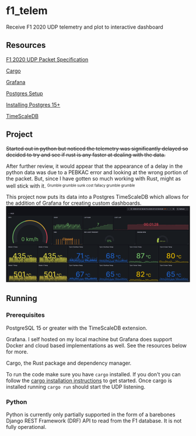 # f1_telem
Receive F1 2020 UDP telemetry and plot to interactive dashboard

## Resources
[F1 2020 UDP Packet Specification](https://f1-2020-telemetry.readthedocs.io/en/stable/telemetry-specification.html#packet-information)

[Cargo](https://doc.rust-lang.org/cargo/getting-started/installation.html)

[Grafana](https://grafana.com/docs/grafana/latest/setup-grafana/installation/debian/)

[Postgres Setup](https://documentation.ubuntu.com/server/how-to/databases/install-postgresql/)

[Installing Postgres 15+](https://askubuntu.com/questions/1456014/how-to-upgrade-postgresql-from-14-to-15-on-ubuntu-22-04)

[TimeScaleDB](https://docs.tigerdata.com/self-hosted/latest/install/installation-source/)

## Project
~~Started out in python but noticed the telemetry was significantly delayed so decided to try and see if rust is any faster at dealing with the data.~~

After further review, it would appear that the appearance of a delay in the python data was due to a PEBKAC error and looking at the wrong portion of the packet. But, since I have gotten so much working with Rust, might as well stick with it. <sup><sub>Grumble grumble sunk cost fallacy grumble grumble<sub><sup>

This project now puts its data into a Postgres TimeScaleDB which allows for the addition of Grafana for creating custom dashboards.
![](misc/grafana.png)

## Running 

### Prerequisites
PostgreSQL 15 or greater with the TimeScaleDB extension.

Grafana. I self hosted on my local machine but Grafana does support Docker and cloud based implementations as well. See the resources below for more.

Cargo, the Rust package and dependency manager.

To run the code make sure you have `cargo` installed. If you don't you can follow the [cargo installation instructions](https://doc.rust-lang.org/cargo/getting-started/installation.html) to get started. Once cargo is installed running `cargo run` should start the UDP listening. 

### Python
Python is currently only partially supported in the form of a barebones Django REST Framework (DRF) API to read from the F1 database. It is not fully operational.
